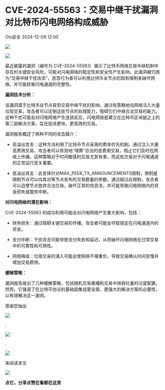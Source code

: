 #  CVE-2024-55563：交易中继干扰漏洞对比特币闪电网络构成威胁   
 Ots安全   2024-12-09 12:00  
  
![](https://mmbiz.qpic.cn/mmbiz_gif/bL2iaicTYdZn7gtxSFZlfuCW6AdQib8Q1onbR0U2h9icP1eRO6wH0AcyJmqZ7USD0uOYncCYIH7ZEE8IicAOPxyb9IA/640?wx_fmt=gif "")  
  
![](https://mmbiz.qpic.cn/sz_mmbiz_jpg/rWGOWg48taevVnpPqicImuwWqAYnb9BJI1a70DSHMeKahFT6O1MriaeJ0ygDfZKAPMjGBMb9QQ1Xy0gbecjcWUog/640?wx_fmt=webp&from=appmsg "")  
  
最近披露的漏洞（编号为 CVE-2024-55563）揭示了比特币网络交易中继机制中存在的关键安全风险，可能对闪电网络的稳定性和安全性产生影响。此漏洞被归类为“交易中继干扰攻击”，恶意行为者可以利用比特币全节点的固有限制来破坏网络，并可能损害闪电通道的完整性。  
  
**漏洞技术分析：**  
  
该漏洞源于比特币全节点易受交易中继干扰的影响。通过有策略地向网络注入大量垃圾交易，攻击者可以压倒这些节点的处理能力，阻碍它们中继合法交易的能力。这种干扰可能会对闪电网络产生连锁反应，闪电网络是建立在比特币区块链之上的第二层解决方案，旨在促进更快、更高效的交易。  
  
漏洞报告概述了两种不同的攻击媒介：  
- 高溢出攻击：这种方法利用了比特币节点采用的费率优先机制。通过注入大量高费用交易，攻击者可以有效地“埋葬”合法的低费用交易，阻止它们及时在网络上传播。这种策略对于时间敏感的交易尤其有害，而这些交易对于闪电通道的正常运行至关重要。  
  
- 低溢出攻击：此变体针对MAX_PEER_TX_ANNOUNCEMENTS限制，限制是限制节点可以向其对等节点宣布的交易数量的参数。通过超过此限制，攻击者可以迫使节点放弃合法交易，破坏正常的信息流，并可能导致闪电网络内的资金损失或服务中断。  
  
**对闪电网络的潜在影响：**  
  
CVE-2024-55563 的成功利用可能会对闪电网络产生重大影响，包括：  
- 财务损失：通过阻碍关键交易的传播，攻击者可能会夺取锁定在闪电通道内的资金。  
  
- 支付中断：干扰攻击可能导致支付失败和延迟，从而破坏闪电网络在日常交易中的可靠性和可用性。  
  
- 网络降级：垃圾交易的涌入可能会使网络不堪重负，导致交易确认时间变慢并增加交易费用。  
  
**缓解策略：**  
  
漏洞报告提出了几种缓解策略，包括随机交易重播和交易中继吞吐量的过度配置。然而，它强调了在比特币协议的基础层集成更全面、更强大的解决方案的必要性，以有效解决这一漏洞。  
  
  
  
感谢您抽出  
  
![](https://mmbiz.qpic.cn/mmbiz_gif/Ljib4So7yuWgdSBqOibtgiaYWjL4pkRXwycNnFvFYVgXoExRy0gqCkqvrAghf8KPXnwQaYq77HMsjcVka7kPcBDQw/640?wx_fmt=gif "")  
  
.  
  
![](https://mmbiz.qpic.cn/mmbiz_gif/Ljib4So7yuWgdSBqOibtgiaYWjL4pkRXwycd5KMTutPwNWA97H5MPISWXLTXp0ibK5LXCBAXX388gY0ibXhWOxoEKBA/640?wx_fmt=gif "")  
  
.  
  
![](https://mmbiz.qpic.cn/mmbiz_gif/Ljib4So7yuWgdSBqOibtgiaYWjL4pkRXwycU99fZEhvngeeAhFOvhTibttSplYbBpeeLZGgZt41El4icmrBibojkvLNw/640?wx_fmt=gif "")  
  
来阅读本文  
  
![](https://mmbiz.qpic.cn/mmbiz_gif/Ljib4So7yuWge7Mibiad1tV0iaF8zSD5gzicbxDmfZCEL7vuOevN97CwUoUM5MLeKWibWlibSMwbpJ28lVg1yj1rQflyQ/640?wx_fmt=gif "")  
  
**点它，分享点赞在看都在这里**  
  
